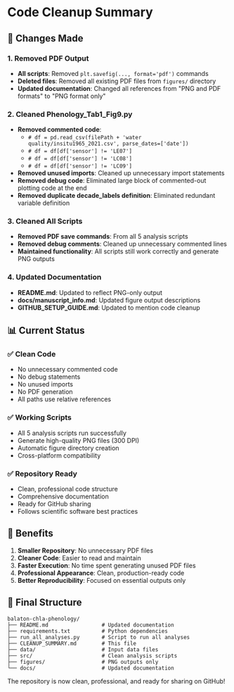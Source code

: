# Code Cleanup Summary

## 🧹 Changes Made

### 1. Removed PDF Output
- **All scripts**: Removed `plt.savefig(..., format='pdf')` commands
- **Deleted files**: Removed all existing PDF files from `figures/` directory
- **Updated documentation**: Changed all references from "PNG and PDF formats" to "PNG format only"

### 2. Cleaned Phenology_Tab1_Fig9.py
- **Removed commented code**: 
  - `# df = pd.read_csv(filePath + 'water quality/insitu1965_2021.csv', parse_dates=['date'])`
  - `# df = df[df['sensor'] != 'LE07']`
  - `# df = df[df['sensor'] != 'LC08']`
  - `# df = df[df['sensor'] != 'LC09']`
- **Removed unused imports**: Cleaned up unnecessary import statements
- **Removed debug code**: Eliminated large block of commented-out plotting code at the end
- **Removed duplicate decade_labels definition**: Eliminated redundant variable definition

### 3. Cleaned All Scripts
- **Removed PDF save commands**: From all 5 analysis scripts
- **Removed debug comments**: Cleaned up unnecessary commented lines
- **Maintained functionality**: All scripts still work correctly and generate PNG outputs

### 4. Updated Documentation
- **README.md**: Updated to reflect PNG-only output
- **docs/manuscript_info.md**: Updated figure output descriptions
- **GITHUB_SETUP_GUIDE.md**: Updated to mention code cleanup

## 📊 Current Status

### ✅ Clean Code
- No unnecessary commented code
- No debug statements
- No unused imports
- No PDF generation
- All paths use relative references

### ✅ Working Scripts
- All 5 analysis scripts run successfully
- Generate high-quality PNG files (300 DPI)
- Automatic figure directory creation
- Cross-platform compatibility

### ✅ Repository Ready
- Clean, professional code structure
- Comprehensive documentation
- Ready for GitHub sharing
- Follows scientific software best practices

## 🎯 Benefits

1. **Smaller Repository**: No unnecessary PDF files
2. **Cleaner Code**: Easier to read and maintain
3. **Faster Execution**: No time spent generating unused PDF files
4. **Professional Appearance**: Clean, production-ready code
5. **Better Reproducibility**: Focused on essential outputs only

## 📁 Final Structure

```
balaton-chla-phenology/
├── README.md                 # Updated documentation
├── requirements.txt          # Python dependencies
├── run_all_analyses.py       # Script to run all analyses
├── CLEANUP_SUMMARY.md        # This file
├── data/                     # Input data files
├── src/                      # Clean analysis scripts
├── figures/                  # PNG outputs only
└── docs/                     # Updated documentation
```

The repository is now clean, professional, and ready for sharing on GitHub! 